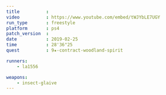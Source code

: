 ```yaml
---
title          :
video          : https://www.youtube.com/embed/tWJYbLE7UGY
run_type       : freestyle
platform       : ps4
patch_version  : 
date           : 2019-02-25
time           : 28'36"25
quest          : 9★-contract-woodland-spirit

runners:
    - la1556

weapons:
    - insect-glaive
---
```

